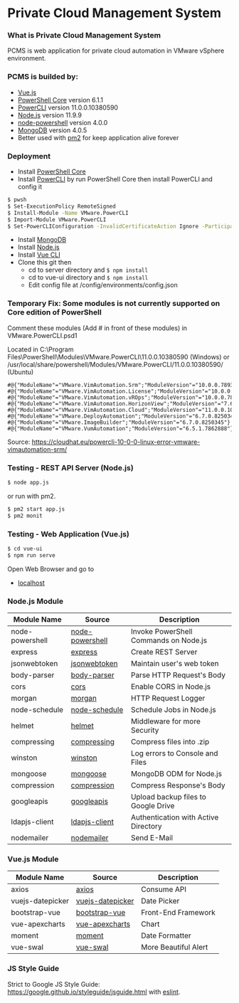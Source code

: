 # Private Cloud Management System

### What is Private Cloud Management System
PCMS is web application for private cloud automation in VMware vSphere environment.

### PCMS is builded by:
* [Vue.js]
* [PowerShell Core] version 6.1.1
* [PowerCLI] version 11.0.0.10380590
* [Node.js] version 11.9.9
* [node-powershell] version 4.0.0
* [MongoDB] version 4.0.5
* Better used with [pm2] for keep application alive forever

### Deployment
* Install [PowerShell Core]
* Install [PowerCLI] by run PowerShell Core then install PowerCLI and config it
```sh
$ pwsh
$ Set-ExecutionPolicy RemoteSigned
$ Install-Module -Name VMware.PowerCLI
$ Import-Module VMware.PowerCLI
$ Set-PowerCLIConfiguration -InvalidCertificateAction Ignore -ParticipateInCeip $false -DisplayDeprecationWarnings:$false
```
* Install [MongoDB]
* Install [Node.js]
* Install [Vue CLI]
* Clone this git then
   * cd to server directory and ```$ npm install```
   * cd to vue-ui directory and ```$ npm install```
   * Edit config file at /config/environments/config.json

### Temporary Fix: Some modules is not currently supported on Core edition of PowerShell
Comment these modules (Add # in front of these modules) in VMware.PowerCLI.psd1

Located in C:\Program Files\PowerShell\Modules\VMware.PowerCLI\11.0.0.10380590 (Windows) or /usr/local/share/powershell/Modules/VMware.PowerCLI/11.0.0.10380590/ (Ubuntu)
```
#@{"ModuleName"="VMware.VimAutomation.Srm";"ModuleVersion"="10.0.0.7893900"}
#@{"ModuleName"="VMware.VimAutomation.License";"ModuleVersion"="10.0.0.7893904"}
#@{"ModuleName"="VMware.VimAutomation.vROps";"ModuleVersion"="10.0.0.7893921"}
#@{"ModuleName"="VMware.VimAutomation.HorizonView";"ModuleVersion"="7.6.0.10230451"}
#@{"ModuleName"="VMware.VimAutomation.Cloud";"ModuleVersion"="11.0.0.10379994"}
#@{"ModuleName"="VMware.DeployAutomation";"ModuleVersion"="6.7.0.8250345"}
#@{"ModuleName"="VMware.ImageBuilder";"ModuleVersion"="6.7.0.8250345"}
#@{"ModuleName"="VMware.VumAutomation";"ModuleVersion"="6.5.1.7862888"}
```
Source: https://cloudhat.eu/powercli-10-0-0-linux-error-vmware-vimautomation-srm/

### Testing - REST API Server (Node.js)
```sh
$ node app.js
```
or run with pm2.
```sh
$ pm2 start app.js
$ pm2 monit
```

### Testing - Web Application (Vue.js)
```sh
$ cd vue-ui
$ npm run serve
```
Open Web Browser and go to
- [localhost](http://localhost)

### Node.js Module
| Module Name | Source | Description |
| ------ | ------ | ------ |
| node-powershell | [node-powershell] | Invoke PowerShell Commands on Node.js |
| express | [express] | Create REST Server |
| jsonwebtoken | [jsonwebtoken] | Maintain user's web token |
| body-parser | [body-parser] | Parse HTTP Request's Body |
| cors | [cors] | Enable CORS in Node.js |
| morgan | [morgan] | HTTP Request Logger |
| node-schedule | [node-schedule] | Schedule Jobs in Node.js |
| helmet | [helmet] | Middleware for more Security |
| compressing | [compressing] | Compress files into .zip |
| winston | [winston] | Log errors to Console and Files |
| mongoose | [mongoose] | MongoDB ODM for Node.js |
| compression | [compression] | Compress Response's Body |
| googleapis | [googleapis] | Upload backup files to Google Drive |
| ldapjs-client | [ldapjs-client] | Authentication with Active Directory |
| nodemailer | [nodemailer] | Send E-Mail |


### Vue.js Module
| Module Name | Source | Description |
| ------ | ------ | ------ |
| axios | [axios] | Consume API |
| vuejs-datepicker | [vuejs-datepicker] | Date Picker |
| bootstrap-vue | [bootstrap-vue] | Front-End Framework |
| vue-apexcharts | [vue-apexcharts] | Chart |
| moment | [moment] | Date Formatter |
| vue-swal | [vue-swal] | More Beautiful Alert |


### JS Style Guide
Strict to Google JS Style Guide: https://google.github.io/styleguide/jsguide.html with [eslint].

   [Vue.js]: <https://vuejs.org/>
   [Vue CLI]: <https://cli.vuejs.org/>
   [PowerShell Core]: <https://docs.microsoft.com/en-us/powershell/scripting/setup/installing-powershell?view=powershell-6>
   [PowerCLI]: <https://blogs.vmware.com/PowerCLI/2017/04/powercli-install-process-powershell-gallery.html>
   [node.js]: <http://nodejs.org>
   [MongoDB]: <https://www.mongodb.com/download-center/community>
   
   [node-powershell]: <https://github.com/rannn505/node-powershell>
   [node-schedule]: <https://github.com/node-schedule/node-schedule>
   [express]: <https://github.com/expressjs/express>
   [body-parser]: <https://github.com/expressjs/body-parser>
   [cors]: <https://github.com/expressjs/cors>
   [morgan]: <https://github.com/expressjs/morgan>
   [helmet]: <https://github.com/helmetjs/helmet>
   [compressing]: <https://github.com/node-modules/compressing>
   [compression]: <https://github.com/expressjs/compression>
   [mongoose]: <https://github.com/Automattic/mongoose>
   [googleapis]: <https://github.com/googleapis/google-api-nodejs-client>
   [ldapjs-client]: <https://github.com/zont/ldapjs-client>
   [jsonwebtoken]: <https://github.com/auth0/node-jsonwebtoken>
   [nodemailer]: <https://github.com/nodemailer/nodemailer>
   
   [axios]: <https://github.com/axios/axios>
   [vuejs-datepicker]: <https://github.com/charliekassel/vuejs-datepicker>
   [bootstrap-vue]: <https://github.com/bootstrap-vue/bootstrap-vue>
   [vue-apexcharts]: <https://github.com/apexcharts/vue-apexcharts>
   [moment]: <https://github.com/moment/moment>
   [vue-swal]: <https://github.com/anteriovieira/vue-swal>
   
   [winston]: <https://github.com/winstonjs/winston>
   [pm2]: <https://github.com/Unitech/pm2>
   [eslint]: <https://github.com/eslint/eslint>